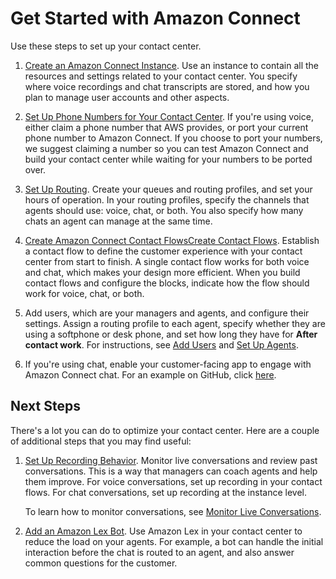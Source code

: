 # Get Started with Amazon Connect<a name="amazon-connect-get-started"></a>

Use these steps to set up your contact center\.  

1. [Create an Amazon Connect Instance](amazon-connect-instances.md)\. Use an instance to contain all the resources and settings related to your contact center\. You specify where voice recordings and chat transcripts are stored, and how you plan to manage user accounts and other aspects\. 

1. [Set Up Phone Numbers for Your Contact Center](contact-center-phone-number.md)\. If you're using voice, either claim a phone number that AWS provides, or port your current phone number to Amazon Connect\. If you choose to port your numbers, we suggest claiming a number so you can test Amazon Connect and build your contact center while waiting for your numbers to be ported over\. 

1. [Set Up Routing](connect-queues.md)\. Create your queues and routing profiles, and set your hours of operation\. In your routing profiles, specify the channels that agents should use: voice, chat, or both\. You also specify how many chats an agent can manage at the same time\.

1. [Create Amazon Connect Contact FlowsCreate Contact Flows](connect-contact-flows.md)\. Establish a contact flow to define the customer experience with your contact center from start to finish\. A single contact flow works for both voice and chat, which makes your design more efficient\. When you build contact flows and configure the blocks, indicate how the flow should work for voice, chat, or both\. 

1. Add users, which are your managers and agents, and configure their settings\. Assign a routing profile to each agent, specify whether they are using a softphone or desk phone, and set how long they have for **After contact work**\. For instructions, see [Add Users](user-management.md) and [Set Up Agents](connect-agents.md)\. 

1. If you're using chat, enable your customer\-facing app to engage with Amazon Connect chat\. For an example on GitHub, click [here](https://github.com/amazon-connect/amazon-connect-chat-ui-examples/tree/master/cloudformationTemplates/asyncCustomerChatUX)\. 

## Next Steps<a name="w49aac10b7"></a>

There's a lot you can do to optimize your contact center\. Here are a couple of additional steps that you may find useful: 

1. [Set Up Recording Behavior](set-up-recordings.md)\. Monitor live conversations and review past conversations\. This is a way that managers can coach agents and help them improve\. For voice conversations, set up recording in your contact flows\. For chat conversations, set up recording at the instance level\. 

   To learn how to monitor conversations, see [Monitor Live Conversations](monitor-conversations.md)\.

1. [Add an Amazon Lex Bot](amazon-lex.md)\. Use Amazon Lex in your contact center to reduce the load on your agents\. For example, a bot can handle the initial interaction before the chat is routed to an agent, and also answer common questions for the customer\. 
